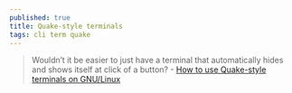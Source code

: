 ```yaml
---
published: true
title: Quake-style terminals
tags: cli term quake
---
```

> Wouldn’t it be easier to just have a terminal that automatically hides and shows itself at click of a button? - [How to use Quake-style terminals on GNU/Linux](http://freesoftwaremagazine.com/articles/how_to_use_quake-style_terminals_on_GNU_Linux/)
